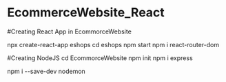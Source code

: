 # EcommerceWebsite_React

#Creating React App in EcommorceWebsite

npx create-react-app eshops
cd eshops
npm start
npm i react-router-dom

#Creating NodeJS
cd EcommorceWebsite
npm init
npm i express

npm i --save-dev nodemon